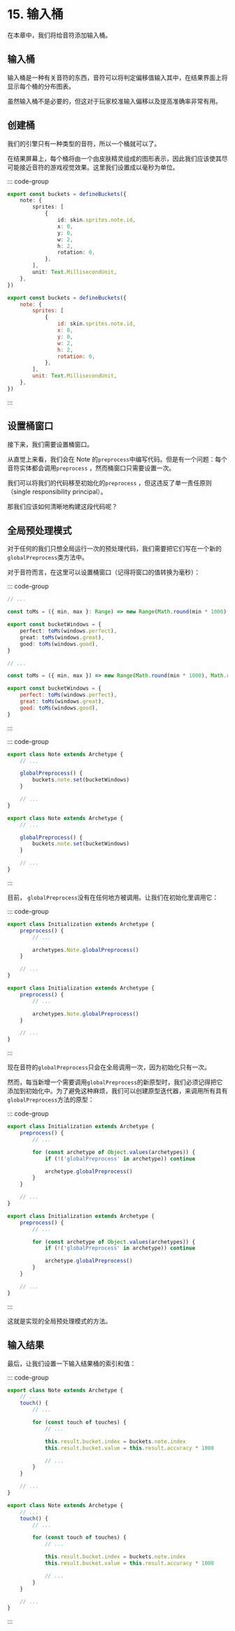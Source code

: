 # 15. 输入桶

在本章中，我们将给音符添加输入桶。

## 输入桶

输入桶是一种有关音符的东西，音符可以将判定偏移值输入其中，在结果界面上将显示每个桶的分布图表。

虽然输入桶不是必要的，但这对于玩家校准输入偏移以及提高准确率非常有用。

## 创建桶

我们的引擎只有一种类型的音符，所以一个桶就可以了。

在结果屏幕上，每个桶将由一个由皮肤精灵组成的图形表示，因此我们应该使其尽可能接近音符的游戏视觉效果。这里我们设置成以毫秒为单位。

::: code-group

```TypeScript
export const buckets = defineBuckets({
    note: {
        sprites: [
            {
                id: skin.sprites.note.id,
                x: 0,
                y: 0,
                w: 2,
                h: 2,
                rotation: 0,
            },
        ],
        unit: Text.MillisecondUnit,
    },
})
```

```JavaScript
export const buckets = defineBuckets({
    note: {
        sprites: [
            {
                id: skin.sprites.note.id,
                x: 0,
                y: 0,
                w: 2,
                h: 2,
                rotation: 0,
            },
        ],
        unit: Text.MillisecondUnit,
    },
})
```

:::

## 设置桶窗口

接下来，我们需要设置桶窗口。

从直觉上来看，我们会在 Note 的`preprocess`中编写代码。但是有一个问题：每个音符实体都会调用`preprocess` ，然而桶窗口只需要设置一次。

我们可以将我们的代码移至初始化的`preprocess` ，但这违反了单一责任原则（single responsibility principal）。

那我们应该如何清晰地构建这段代码呢？

## 全局预处理模式

对于任何的我们只想全局运行一次的预处理代码，我们需要把它们写在一个新的`globalPreprocess`类方法中。

对于音符而言，在这里可以设置桶窗口（记得将窗口的值转换为毫秒）：

::: code-group

```TypeScript
// ...

const toMs = ({ min, max }: Range) => new Range(Math.round(min * 1000), Math.round(max * 1000))

export const bucketWindows = {
    perfect: toMs(windows.perfect),
    great: toMs(windows.great),
    good: toMs(windows.good),
}
```

```JavaScript
// ...

const toMs = ({ min, max }) => new Range(Math.round(min * 1000), Math.round(max * 1000))

export const bucketWindows = {
    perfect: toMs(windows.perfect),
    great: toMs(windows.great),
    good: toMs(windows.good),
}
```

:::

::: code-group

```TypeScript
export class Note extends Archetype {
    // ...

    globalPreprocess() {
        buckets.note.set(bucketWindows)
    }

    // ...
}
```

```JavaScript
export class Note extends Archetype {
    // ...

    globalPreprocess() {
        buckets.note.set(bucketWindows)
    }

    // ...
}
```

:::

目前， `globalPreprocess`没有在任何地方被调用。让我们在初始化里调用它：

::: code-group

```TypeScript
export class Initialization extends Archetype {
    preprocess() {
        // ...

        archetypes.Note.globalPreprocess()
    }

    // ...
}
```

```JavaScript
export class Initialization extends Archetype {
    preprocess() {
        // ...

        archetypes.Note.globalPreprocess()
    }

    // ...
}
```

:::

现在音符的`globalPreprocess`只会在全局调用一次，因为初始化只有一次。

然而，每当新增一个需要调用`globalPreprocess`的新原型时，我们必须记得把它添加到初始化中。为了避免这种麻烦，我们可以创建原型迭代器，来调用所有具有`globalPreprocess`方法的原型：

::: code-group

```TypeScript
export class Initialization extends Archetype {
    preprocess() {
        // ...

        for (const archetype of Object.values(archetypes)) {
            if (!('globalPreprocess' in archetype)) continue

            archetype.globalPreprocess()
        }
    }

    // ...
}
```

```JavaScript
export class Initialization extends Archetype {
    preprocess() {
        // ...

        for (const archetype of Object.values(archetypes)) {
            if (!('globalPreprocess' in archetype)) continue

            archetype.globalPreprocess()
        }
    }

    // ...
}
```

:::

这就是实现的全局预处理模式的方法。

## 输入结果

最后，让我们设置一下输入结果桶的索引和值：

::: code-group

```TypeScript
export class Note extends Archetype {
    // ...
    touch() {
        // ...

        for (const touch of touches) {
            // ...

            this.result.bucket.index = buckets.note.index
            this.result.bucket.value = this.result.accuracy * 1000

            // ...
        }
    }

    // ...
}
```

```JavaScript
export class Note extends Archetype {
    // ...
    touch() {
        // ...

        for (const touch of touches) {
            // ...

            this.result.bucket.index = buckets.note.index
            this.result.bucket.value = this.result.accuracy * 1000

            // ...
        }
    }

    // ...
}
```

:::
